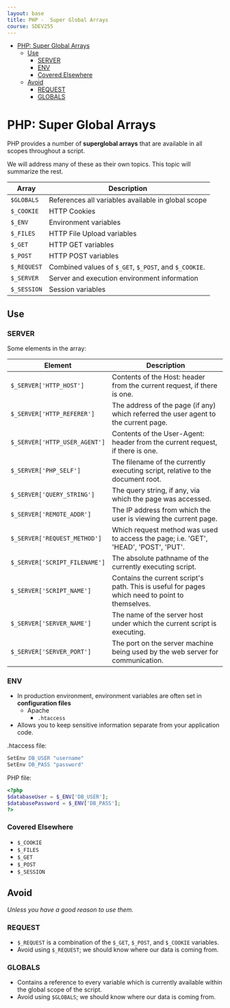 ```yaml
---
layout: base
title: PHP -  Super Global Arrays
course: SDEV255
---
```


- [PHP: Super Global Arrays](#php-super-global-arrays)
  - [Use](#use)
    - [SERVER](#server)
    - [ENV](#env)
    - [Covered Elsewhere](#covered-elsewhere)
  - [Avoid](#avoid)
    - [REQUEST](#request)
    - [GLOBALS](#globals)

# PHP: Super Global Arrays

PHP provides a number of **superglobal arrays** that are available in all scopes throughout a script.

We will address many of these as their own topics. This topic will summarize the rest.

| Array       | Description                                           |
| ----------- | ----------------------------------------------------- |
| `$GLOBALS`  | References all variables available in global scope    |
| `$_COOKIE`  | HTTP Cookies                                          |
| `$_ENV`     | Environment variables                                 |
| `$_FILES`   | HTTP File Upload variables                            |
| `$_GET`     | HTTP GET variables                                    |
| `$_POST`    | HTTP POST variables                                   |
| `$_REQUEST` | Combined values of `$_GET`, `$_POST`, and `$_COOKIE`. |
| `$_SERVER`  | Server and execution environment information          |
| `$_SESSION` | Session variables                                     |

## Use

### SERVER

Some elements in the array:

| Element                       | Description                                                                                     |
| ----------------------------- | ----------------------------------------------------------------------------------------------- |
| `$_SERVER['HTTP_HOST']`       | Contents of the Host: header from the current request, if there is one.                         |
| `$_SERVER['HTTP_REFERER']`    | The address of the page (if any) which referred the user agent to the current page.             |
| `$_SERVER['HTTP_USER_AGENT']` | Contents of the User-Agent: header from the current request, if there is one.                   |
| `$_SERVER['PHP_SELF']`        | The filename of the currently executing script, relative to the document root.                  |
| `$_SERVER['QUERY_STRING']`    | The query string, if any, via which the page was accessed.                                      |
| `$_SERVER['REMOTE_ADDR']`     | The IP address from which the user is viewing the current page.                                 |
| `$_SERVER['REQUEST_METHOD']`  | Which request method was used to access the page; i.e. 'GET', 'HEAD', 'POST', 'PUT'.            |
| `$_SERVER['SCRIPT_FILENAME']` | The absolute pathname of the currently executing script.                                        |
| `$_SERVER['SCRIPT_NAME']`     | Contains the current script's path. This is useful for pages which need to point to themselves. |
| `$_SERVER['SERVER_NAME']`     | The name of the server host under which the current script is executing.                        |
| `$_SERVER['SERVER_PORT']`     | The port on the server machine being used by the web server for communication.                  |

### ENV

- In production environment, environment variables are often set in **configuration files**
  - Apache
    - `.htaccess`
- Allows you to keep sensitive information separate from your application code.

.htaccess file:

```apache
SetEnv DB_USER "username"
SetEnv DB_PASS "password"
```

PHP file:

```php
<?php
$databaseUser = $_ENV['DB_USER'];
$databasePassword = $_ENV['DB_PASS'];
?>
```

### Covered Elsewhere

- `$_COOKIE`
- `$_FILES`
- `$_GET`
- `$_POST`
- `$_SESSION`

## Avoid

_Unless you have a good reason to use them._

### REQUEST

- `$_REQUEST` is a combination of the `$_GET`, `$_POST`, and `$_COOKIE` variables.
- Avoid using `$_REQUEST`; we should know where our data is coming from.

### GLOBALS

- Contains a reference to every variable which is currently available within the global scope of the script.
- Avoid using `$GLOBALS`; we should know where our data is coming from.
